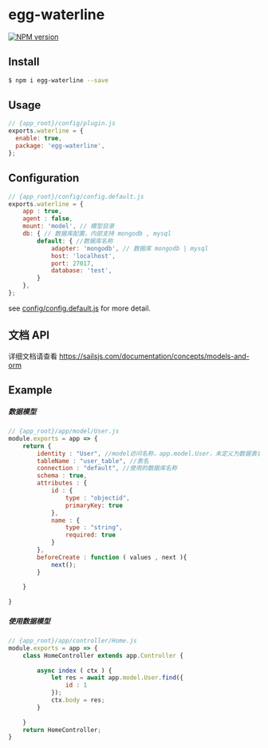 # egg-waterline

[![NPM version][npm-image]][npm-url]


[npm-image]: https://img.shields.io/npm/v/egg-waterline.svg?style=flat-square
[npm-url]: https://npmjs.org/package/egg-waterline


<!--
Description here.
-->

## Install

```bash
$ npm i egg-waterline --save
```

## Usage

```js
// {app_root}/config/plugin.js
exports.waterline = {
  enable: true,
  package: 'egg-waterline',
};
```

## Configuration

```js
// {app_root}/config/config.default.js
exports.waterline = {
    app : true,
    agent : false,
	mount: 'model', // 模型目录
	db: { // 数据库配置，内部支持 mongodb , mysql
		default: { //数据库名称
    		adapter: 'mongodb', // 数据库 mongodb | mysql
    		host: 'localhost',
    		port: 27017,
		    database: 'test',
		}
	},
};
```

see [config/config.default.js](config/config.default.js) for more detail.

## 文档 API

详细文档请查看 https://sailsjs.com/documentation/concepts/models-and-orm

## Example

##### 数据模型

```js
// {app_root}/app/model/User.js
module.exports = app => {
    return {
        identity : "User", //model访问名称，app.model.User，未定义为数据表名
        tableName : "user_table", //表名
        connection : "default", //使用的数据库名称
        schema : true,
        attributes : {
            id : {
                type : "objectid",
                primaryKey: true
            },
            name : {
                type : "string",
                required: true
            }
        },
        beforeCreate : function ( values , next ){
            next();
        }
        
    }
    
}
```
##### 使用数据模型
```js
// {app_root}/app/controller/Home.js
module.exports = app => {
    class HomeController extends app.Controller {
        
        async index ( ctx ) {
            let res = await app.model.User.find({
                id : 1
            });
            ctx.body = res;
        }
        
    }
    return HomeController;
}
```

